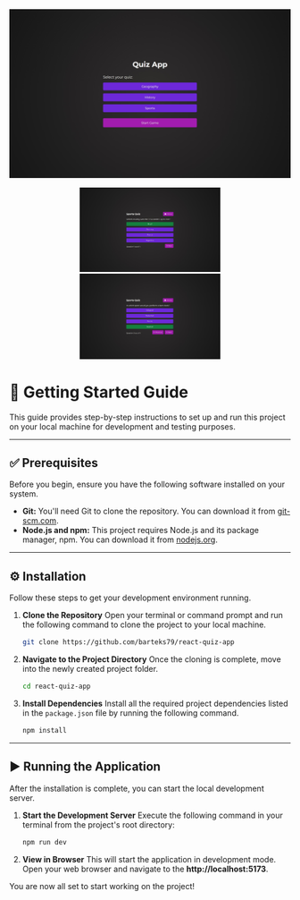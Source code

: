 <div>
    <img src="/public/homepage.jpg" />
    <p align="center">
        <img width="50%" src="/public/question-view-1.jpg" />
        <img width="50%" src="/public/question-view-2.jpg" />
    </p>
</div>


# 🚀 Getting Started Guide

This guide provides step-by-step instructions to set up and run this project on your local machine for development and testing purposes.

---

## ✅ Prerequisites

Before you begin, ensure you have the following software installed on your system.

* **Git:** You'll need Git to clone the repository. You can download it from [git-scm.com](https://git-scm.com/).
* **Node.js and npm:** This project requires Node.js and its package manager, npm. You can download it from [nodejs.org](https://nodejs.org/).

---

## ⚙️ Installation

Follow these steps to get your development environment running.

1.  **Clone the Repository**
    Open your terminal or command prompt and run the following command to clone the project to your local machine.

    ```bash
    git clone https://github.com/barteks79/react-quiz-app
    ```

2.  **Navigate to the Project Directory**
    Once the cloning is complete, move into the newly created project folder.

    ```bash
    cd react-quiz-app
    ```

3.  **Install Dependencies**
    Install all the required project dependencies listed in the `package.json` file by running the following command.

    ```bash
    npm install
    ```
---

## ▶️ Running the Application

After the installation is complete, you can start the local development server.

1.  **Start the Development Server**
    Execute the following command in your terminal from the project's root directory:

    ```bash
    npm run dev
    ```

2.  **View in Browser**
    This will start the application in development mode. Open your web browser and navigate to the **http://localhost:5173**.

You are now all set to start working on the project!